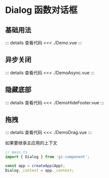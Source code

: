 # Dialog 函数对话框

<script setup>
import Demo from './Demo.vue'
import DemoAsync from './DemoAsync.vue'
import DemoHideFooter from './DemoHideFooter.vue'
import DemoDrag from './DemoDrag.vue'
</script>

## 基础用法

<Demo></Demo>
::: details 查看代码
<<< ./Demo.vue
:::

## 异步关闭

<DemoAsync></DemoAsync>
::: details 查看代码
<<< ./DemoAsync.vue
:::

## 隐藏底部

<DemoHideFooter></DemoHideFooter>
::: details 查看代码
<<< ./DemoHideFooter.vue
:::

## 拖拽

<DemoDrag></DemoDrag>
::: details 查看代码
<<< ./DemoDrag.vue
:::

如果要继承主应用的上下文

```js
// main.ts
import { Dialog } from 'gi-component';

const app = createApp(App);
Dialog._context = app._context;
```
